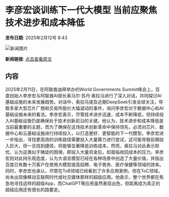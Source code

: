 # 李彦宏谈训练下一代大模型 当前应聚焦技术进步和成本降低

**发布日期**: 2025年2月12号 8:43

![新闻图片](https://pic.chinaz.com/picmap/thumb/201912192146016232_0.jpg)

**新闻链接**: [点击查看原文](https://www.aibase.com/zh/news/15271)

## 内容

2025年2月11日，在阿联酋迪拜举办的World Governments Summit峰会上，百度创始人李彦宏与阿联酋AI部长奥马尔·苏丹·奥拉马进行了深入对话，共同探讨AI基础设施的未来发展趋势。对话中，奥拉马提及近期DeepSeek引发全球关注，导致多家大型芯片厂商和交易所股价大幅波动的事件，询问李彦宏对于数据中心和AI基础设施未来的看法。李彦宏表示，尽管技术进步迅速，成本不断降低，但持续投入AI基础设施仍是确保处于技术创新前沿的关键。他认为，技术进步和成本降低是当前最重要的主题，而为了确保在这场技术创新革命中保持领先，必须对芯片、数据中心和云基础设施进行持续投入，以打造更好、更智能的下一代模型。李彦宏进一步指出，寻找更高效的训练路径需要投入大量算力进行尝试，这可能导致前期投入巨大，但一旦找到捷径，将能够显著降低训练成本。然而，奥拉马对此表示担忧，认为这类似于赌徒的困境，即投入大量资金后，却面临收回成本的压力。李彦宏则对此持乐观态度，认为大语言模型已经在各种场景中创造了大量价值，并指出百度已有数十万客户在使用大模型提高招聘、电子商务、医疗保健等领域的效率。同时，李彦宏也承认，尽管在ToB领域已经看到了许多应用案例，但在ToC领域，尚未出现像移动互联网时代或社交媒体那样的超级应用。他表示，整个世界都在焦急地寻找这样的超级App，而ChatGPT等应用虽然表现出色，但距离成为真正的超级应用还有很长的路要走。
